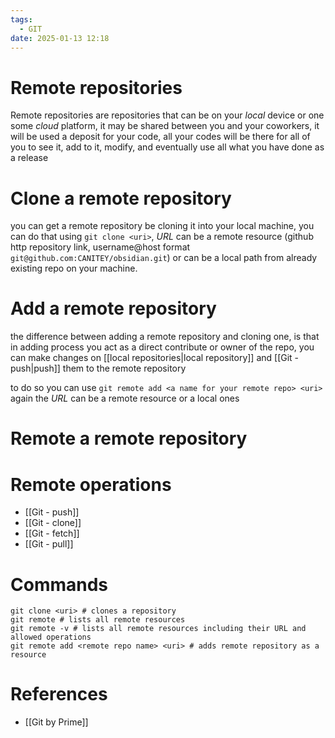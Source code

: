 ```yaml
---
tags:
  - GIT
date: 2025-01-13 12:18
---
```

# Remote repositories
Remote repositories are repositories that can be on your *local* device or one some *cloud* platform, it may be shared between you and your coworkers, it will be used a deposit for your code, all your codes will be there for all of you to see it, add to it, modify, and eventually use all what you have done as a release

# Clone a remote repository
you can get a remote repository be cloning it into your local machine, you can do that using `git clone <uri>`, *URL* can be a remote resource (github http repository link, username@host format `git@github.com:CANITEY/obsidian.git`) or can be a local path from already existing repo on your machine.

# Add a remote repository
the difference between adding a remote repository and cloning one, is that in adding process you act as a direct contribute or owner of the repo, you can make changes on [[local repositories|local repository]] and [[Git - push|push]] them to the remote repository

to do so you can use `git remote add <a name for your remote repo> <uri>` again the *URL* can be a remote resource or a local ones


# Remote a remote repository 
# Remote operations
- [[Git - push]]
- [[Git - clone]]
- [[Git - fetch]]
- [[Git - pull]]
# Commands
```
git clone <uri> # clones a repository
git remote # lists all remote resources
git remote -v # lists all remote resources including their URL and allowed operations
git remote add <remote repo name> <uri> # adds remote repository as a resource
```

# References
- [[Git by Prime]]
